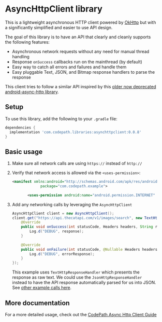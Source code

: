 # AsyncHttpClient library

This is a lightweight asynchronous HTTP client powered by [OkHttp](https://square.github.io/okhttp/) but with a significantly simplified and easier to use API design.  

The goal of this library is to have an API that clearly and cleanly supports the following features:

 * Asynchronous network requests without any need for manual thread handling
 * Response `onSuccess` callbacks run on the mainthread (by default)
 * Easy way to catch all errors and failures and handle them
 * Easy pluggable Text, JSON, and Bitmap response handlers to parse the response
 
This client tries to follow a similar API inspired by this [older now deprecated android-async-http library](https://github.com/android-async-http/android-async-http).

## Setup

To use this library, add the following to your `.gradle` file:

```gradle
dependencies {
  implementation 'com.codepath.libraries:asynchttpclient:0.0.8'
}
```

## Basic usage

1. Make sure all network calls are using `https://` instead of `http://`

2. Verify that network access is allowed via the `<uses-permission>`:

    ```xml
    <manifest xmlns:android="http://schemas.android.com/apk/res/android"
                 package="com.codepath.example">
       
           <uses-permission android:name="android.permission.INTERNET" />```
    ```

3. Add any networking calls by leveraging the `AsyncHttpClient`
   
   ```java
   AsyncHttpClient client = new AsyncHttpClient();
   client.get("https://api.thecatapi.com/v1/images/search", new TextHttpResponseHandler() {
       @Override
       public void onSuccess(int statusCode, Headers headers, String response) {
           Log.d("DEBUG", response);
       }
 
       @Override
       public void onFailure(int statusCode, @Nullable Headers headers, String errorResponse, @Nullable Throwable throwable) {
           Log.d("DEBUG", errorResponse);
       }
   });
   ```
   
   This example uses `TextHttpResponseHandler` which presents the response as raw text. We could use the `JsonHttpResponseHandler` instead to have the API response automatically parsed for us into JSON. See [other example calls here](https://github.com/codepath/AsyncHttpClient/blob/master/example/src/main/java/com/codepath/example/TestActivity.java).

## More documentation

For a more detailed usage, check out the [CodePath Async Http Client Guide](https://guides.codepath.com/android/Using-CodePath-Async-Http-Client)
